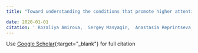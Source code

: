 ```yaml
---
title: "Toward understanding the conditions that promote higher attention in software developments – a first step on music and standups"

date: 2020-01-01
citation: ' Rozaliya Amirova,  Sergey Masyagin,  Anastasia Reprintseva,  Giancarlo Succi,  Herman Tarasau, &quot;Toward understanding the conditions that promote higher attention in software developments – a first step on music and standups.&quot;, 2020.'
---
```

Use [Google Scholar](https://scholar.google.com/scholar?q=Toward+understanding+the+conditions+that+promote+higher+attention+in+software+developments+–+a+first+step+on+music+and+standups){:target="_blank"} for full citation
